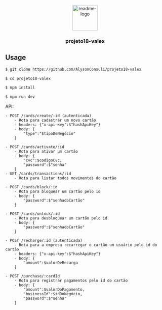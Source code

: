 <p align="center">
  <a href="https://github.com/AlysonConsuli/projeto18-valex">
    <img src="./readme.png" alt="readme-logo" width="80" height="80">
  </a>

  <h3 align="center">
    projeto18-valex
  </h3>
</p>

## Usage

```bash
$ git clone https://github.com/AlysonConsuli/projeto18-valex

$ cd projeto18-valex

$ npm install

$ npm run dev
```

API:

```
- POST /cards/create/:id (autenticada)
    - Rota para cadastrar um novo cartão
    - headers: {"x-api-key":$"hashApiKey"}
    - body: {
        "type":"$tipoDeNegócio"
    }

- POST /cards/activate/:id
    - Rota para ativar um cartão
    - body: {
        "cvc":$codigoCvc,
        "password":$"senha"
    }
- GET /cards/transactions/:id
    - Rota para listar todos movimentos do cartão

- POST /cards/block/:id
    - Rota para bloquear um cartão pelo id
    - body: {
        "password":$"senhadoCartão"
    }

- POST /cards/unlock/:id
    - Rota para desbloquear um cartão pelo id
    - body: {
        "password":$"senhadoCartão"
    }

- POST /recharge/:id (autenticada)
    - Rota para a empresa recarregar o cartão um usuário pelo id do cartão
    - headers: {"x-api-key":$"hashApiKey"}
    - body: {
        "amount":$valorDeRecarga
    }

- POST /purchase/:cardId
    - Rota para registrar pagamentos pelo id do cartão
    - body: {
        "amount":$valorDoPagamento,
        "businessId":$idDoNegócio,
        "password":$"senha"
    }
```
